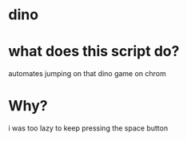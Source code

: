 # dino
<h1>what does this script do?</h1>
automates jumping on that dino game on chrom
<h1>Why?</h1>
i was too lazy to keep pressing the space button
